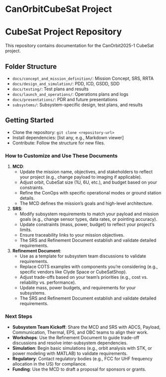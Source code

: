 # CanOrbitCubeSat Project
# CubeSat Project Repository

This repository contains documentation for the CanOrbit2025-1 CubeSat project.

## Folder Structure
- `docs/concept_and_mission_definition/`: Mission Concept, SRS, RRTA
- `docs/design_and_simulation/`: PDD, ICD, GSDD, SDD
- `docs/testing/`: Test plans and results
- `docs/launch_and_operations/`: Operations plans and logs
- `docs/presentations/`: PDR and future presentations
- `subsystems/`: Subsystem-specific design, test plans, and results

## Getting Started
- Clone the repository: `git clone <repository-url>`
- Install dependencies: [list any, e.g., Markdown viewer]
- Contribute: Follow the structure for new files.





### How to Customize and Use These Documents
1. **MCD**:
   - Update the mission name, objectives, and stakeholders to reflect your project (e.g., change payload to imaging if applicable).
   - Adjust orbit, CubeSat size (1U, 6U, etc.), and budget based on your constraints.
   - Refine the ConOps with specific operational modes or ground station details.
    - The MCD defines the mission’s goals and high-level architecture.
2. **SRS**:
   - Modify subsystem requirements to match your payload and mission goals (e.g., change sensor types, data rates, or pointing accuracy).
   - Update constraints (mass, power, budget) to reflect your project’s limits.
   - Ensure traceability links to your mission objectives.
   - The SRS and Refinement Document establish and validate detailed requirements.
3. **Refinement Document**:
   - Use as a template for subsystem team discussions to validate requirements.
   - Replace COTS examples with components you’re considering (e.g., specific vendors like Clyde Space or CubeSatShop).
   - Adjust trade-offs based on your team’s priorities (e.g., cost vs. reliability vs. performance).
   - Update mass, power budgets, and requirements for your subsystems.
   - The SRS and Refinement Document establish and validate detailed requirements. 

### Next Steps
- **Subsystem Team Kickoff**: Share the MCD and SRS with ADCS, Payload, Communication, Thermal, EPS, and OBC teams to align their work.
- **Workshops**: Use the Refinement Document to guide trade-off discussions and resolve inter-subsystem dependencies.
- **Simulation**: Begin basic simulations (e.g., orbit analysis with STK, or power modeling with MATLAB) to validate requirements.
- **Regulatory**: Contact regulatory bodies (e.g., FCC for UHF frequency allocation in the US) for compliance.
- **Funding**: Use the MCD to draft a proposal for sponsors or grants.


